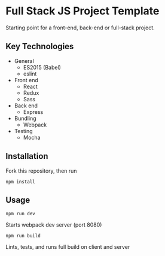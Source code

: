 Full Stack JS Project Template
===================
Starting point for a front-end, back-end or full-stack project.

Key Technologies
------------------------
 - General
	 - ES2015 (Babel)
	 - eslint
 - Front end
	 - React
	 - Redux
	 - Sass
 - Back end
	 - Express
 - Bundling
	 - Webpack
 - Testing
	 - Mocha

Installation
----------------
Fork this repository, then run

    npm install

Usage
-------
    npm run dev
Starts webpack dev server (port 8080)

    npm run build
Lints, tests, and runs full build on client and server
